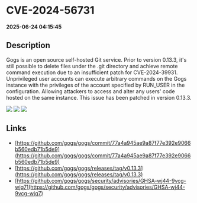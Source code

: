 # CVE-2024-56731

**2025-06-24 04:15:45**

## Description
Gogs is an open source self-hosted Git service. Prior to version 0.13.3, it's still possible to delete files under the .git directory and achieve remote command execution due to an insufficient patch for CVE-2024-39931. Unprivileged user accounts can execute arbitrary commands on the Gogs instance with the privileges of the account specified by RUN_USER in the configuration. Allowing attackers to access and alter any users' code hosted on the same instance. This issue has been patched in version 0.13.3.

![](https://img.shields.io/static/v1?label=Score&message=10.0&color=red)
![](https://img.shields.io/static/v1?label=Severity&message=CRITICAL&color=red)
![](https://img.shields.io/static/v1?label=CWE&message=Auth&color=green)

## Links
- [https://github.com/gogs/gogs/commit/77a4a945ae9a87f77e392e9066b560edb71b5de9](https://github.com/gogs/gogs/commit/77a4a945ae9a87f77e392e9066b560edb71b5de9)
- [https://github.com/gogs/gogs/releases/tag/v0.13.3](https://github.com/gogs/gogs/releases/tag/v0.13.3)
- [https://github.com/gogs/gogs/security/advisories/GHSA-wj44-9vcg-wjq7](https://github.com/gogs/gogs/security/advisories/GHSA-wj44-9vcg-wjq7)
